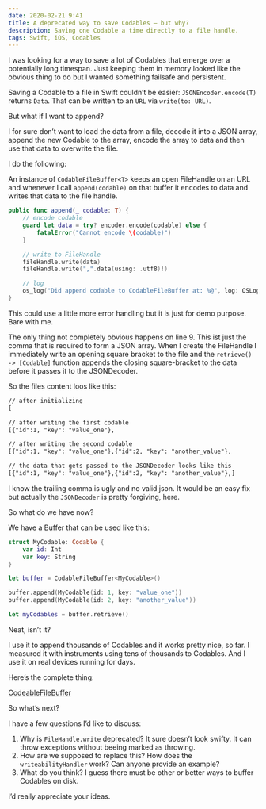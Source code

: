 ```yaml
---
date: 2020-02-21 9:41
title: A deprecated way to save Codables – but why?
description: Saving one Codable a time directly to a file handle.
tags: Swift, iOS, Codables
---
```


I was looking for a way to save a lot of Codables that emerge over a potentially long timespan. Just keeping them in memory looked like the obvious thing to do but I wanted something failsafe and persistent.

Saving a Codable to a file in Swift couldn’t be easier: `JSONEncoder.encode(T)` returns `Data`. That can be written to an `URL` via `write(to: URL)`.

But what if I want to append?

I for sure don’t want to load the data from a file, decode it into a JSON array, append the new Codable to the array, encode the array to data and then use that data to overwrite the file.

I do the following:

An instance of `CodableFileBuffer<T>` keeps an open FileHandle on an URL and whenever I call `append(codable)` on that buffer it encodes to data and writes that data to the file handle.

```Swift
public func append(_ codable: T) {
    // encode codable
    guard let data = try? encoder.encode(codable) else {
        fatalError("Cannot encode \(codable)")
    }

    // write to FileHandle
    fileHandle.write(data)
    fileHandle.write(",".data(using: .utf8)!)

    // log
    os_log("Did append codable to CodableFileBuffer at: %@", log: OSLog.CodableFileBuffer, type: .debug, fileURL.lastPathComponent)
}
```

This could use a little more error handling but it is just for demo purpose. Bare with me.

The only thing not completely obvious happens on line 9. This ist just the comma that is required to form a JSON array. When I create the FileHandle I immediately write an opening square bracket to the file and the `retrieve() -> [Codable]` function appends the closing square-bracket to the data before it passes it to the JSONDecoder.

So the files content loos like this:

```txt
// after initializing
[

// after writing the first codable
[{"id":1, "key": "value_one"},

// after writing the second codable
[{"id":1, "key": "value_one"},{"id":2, "key": "another_value"},

// the data that gets passed to the JSONDecoder looks like this
[{"id":1, "key": "value_one"},{"id":2, "key": "another_value"},]
```

I know the trailing comma is ugly and no valid json. It would be an easy fix but actually the `JSONDecoder` is pretty forgiving, here.

So what do we have now?

We have a Buffer that can be used like this:

```Swift
struct MyCodable: Codable {
    var id: Int
    var key: String
}

let buffer = CodableFileBuffer<MyCodable>()

buffer.append(MyCodable(id: 1, key: "value_one"))
buffer.append(MyCodable(id: 2, key: "another_value"))

let myCodables = buffer.retrieve()
```

Neat, isn’t it?

I use it to append thousands of Codables and it works pretty nice, so far. I measured it with instruments using tens of thousands to Codables. And I use it on real devices running for days.

Here’s the complete thing:

[CodeableFileBuffer](https://github.com/oliverepper/CodableFileBuffer)

So what’s next?

I have a few questions I’d like to discuss:

1. Why is `FileHandle.write` deprecated? It sure doesn’t look swifty. It can throw exceptions without beeing marked as throwing.
2. How are we supposed to replace this? How does the `writeabilityHandler` work? Can anyone provide an example?
3. What do you think? I guess there must be other or better ways to buffer Codables on disk.

I’d really appreciate your ideas.
